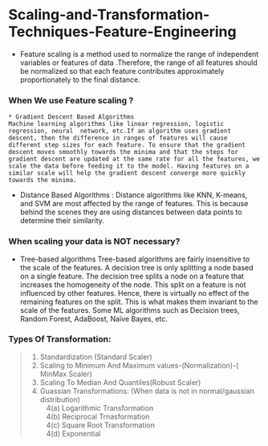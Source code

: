 # Scaling-and-Transformation-Techniques-Feature-Engineering

* Feature scaling is a method used to normalize the range of independent variables or features of data .Therefore, the range of all features should be normalized so that each feature contributes approximately proportionately to the final distance. 

### When We use Feature scaling ? 

    * Gradient Descent Based Algorithms
    Machine learning algorithms like linear regression, logistic regression, neural  network, etc.If an algorithm uses gradient descent, then the difference in ranges of features will cause different step sizes for each feature. To ensure that the gradient descent moves smoothly towards the minima and that the steps for gradient descent are updated at the same rate for all the features, we scale the data before feeding it to the model. Having features on a similar scale will help the gradient descent converge more quickly towards the minima.

* Distance Based Algorithms :
Distance algorithms like KNN, K-means, and SVM are most affected by the        range of features. This is because behind the scenes they are using distances between data points to determine their similarity.

### When scaling your data is NOT necessary?
* Tree-based algorithms
Tree-based algorithms are fairly insensitive to the scale of the features. A decision tree is only splitting a node based on a single feature. The decision tree splits a node on a feature that increases the homogeneity of the node. This split on a feature is not influenced by other features. Hence, there is virtually no effect of the remaining features on the split. This is what makes them invariant to the scale of the features. Some ML algorithms such as Decision trees, Random Forest, AdaBoost, Naïve Bayes, etc.

### Types Of Transformation: <br>

>1. Standardization (Standard Scaler) <br>
>2. Scaling to Minimum And Maximum values-(Normalization)-( MinMax Scaler) <br>
>3. Scaling To Median And Quantiles(Robust Scaler) <br>
>4. Guassian Transformations: (When data is not in normal/gaussian distribution) <br>
>   &nbsp;&nbsp;  4(a) Logarithmic Transformation <br>
>   &nbsp;&nbsp;  4(b) Reciprocal Trnasformation <br>
>   &nbsp;&nbsp;  4(c) Square Root Transformation <br>
>   &nbsp;&nbsp;  4(d) Exponential 
